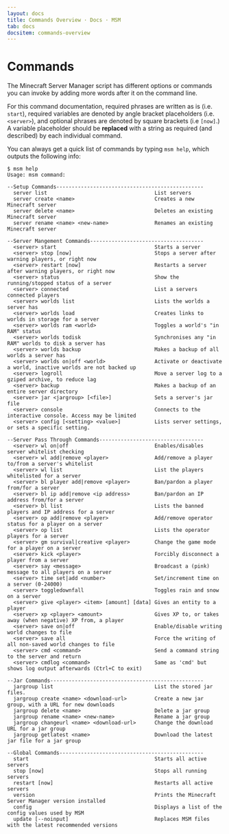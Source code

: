 ```yaml
---
layout: docs
title: Commands Overview · Docs · MSM
tab: docs
docsitem: commands-overview
---
```


Commands
========

The Minecraft Server Manager script has different options or commands you can invoke by adding more words after it on the command line.

For this command documentation, required phrases are written as is (i.e. `start`), required variables are denoted by angle bracket placeholders (i.e. `<server>`), and optional phrases are denoted by square brackets (i.e `[now]`.) A variable placeholder should be **replaced** with a string as required (and described) by each individual command.

You can always get a quick list of commands by typing `msm help`, which outputs the following info:

	$ msm help
	Usage: msm command:

	--Setup Commands------------------------------------------------
	  server list                                   List servers
	  server create <name>                          Creates a new Minecraft server
	  server delete <name>                          Deletes an existing Minecraft server
	  server rename <name> <new-name>               Renames an existing Minecraft server

	--Server Mangement Commands-------------------------------------
	  <server> start                                Starts a server
	  <server> stop [now]                           Stops a server after warning players, or right now
	  <server> restart [now]                        Restarts a server after warning players, or right now
	  <server> status                               Show the running/stopped status of a server
	  <server> connected                            List a servers connected players
	  <server> worlds list                          Lists the worlds a server has
	  <server> worlds load                          Creates links to worlds in storage for a server
	  <server> worlds ram <world>                   Toggles a world's "in RAM" status
	  <server> worlds todisk                        Synchronises any "in RAM" worlds to disk a server has
	  <server> worlds backup                        Makes a backup of all worlds a server has
	  <server> worlds on|off <world>                Activate or deactivate a world, inactive worlds are not backed up
	  <server> logroll                              Move a server log to a gziped archive, to reduce lag
	  <server> backup                               Makes a backup of an entire server directory
	  <server> jar <jargroup> [<file>]              Sets a server's jar file
	  <server> console                              Connects to the interactive console. Access may be limited
	  <server> config [<setting> <value>]           Lists server settings, or sets a specific setting.

	--Server Pass Through Commands----------------------------------
	  <server> wl on|off                            Enables/disables server whitelist checking
	  <server> wl add|remove <player>               Add/remove a player to/from a server's whitelist
	  <server> wl list                              List the players whitelisted for a server
	  <server> bl player add|remove <player>        Ban/pardon a player from/for a server
	  <server> bl ip add|remove <ip address>        Ban/pardon an IP address from/for a server
	  <server> bl list                              Lists the banned players and IP address for a server
	  <server> op add|remove <player>               Add/remove operator status for a player on a server
	  <server> op list                              Lists the operator players for a server
	  <server> gm survival|creative <player>        Change the game mode for a player on a server
	  <server> kick <player>                        Forcibly disconnect a player from a server
	  <server> say <message>                        Broadcast a (pink) message to all players on a server
	  <server> time set|add <number>                Set/increment time on a server (0-24000)
	  <server> toggledownfall                       Toggles rain and snow on a server
	  <server> give <player> <item> [amount] [data] Gives an entity to a player
	  <server> xp <player> <amount>                 Gives XP to, or takes away (when negative) XP from, a player
	  <server> save on|off                          Enable/disable writing world changes to file
	  <server> save all                             Force the writing of all non-saved world changes to file
	  <server> cmd <command>                        Send a command string to the server and return
	  <server> cmdlog <command>                     Same as 'cmd' but shows log output afterwards (Ctrl+C to exit)

	--Jar Commands--------------------------------------------------
	  jargroup list                                 List the stored jar files.
	  jargroup create <name> <download-url>         Create a new jar group, with a URL for new downloads
	  jargroup delete <name>                        Delete a jar group
	  jargroup rename <name> <new-name>             Rename a jar group
	  jargroup changeurl <name> <download-url>      Change the download URL for a jar group
	  jargroup getlatest <name>                     Download the latest jar file for a jar group

	--Global Commands-----------------------------------------------
	  start                                         Starts all active servers
	  stop [now]                                    Stops all running servers
	  restart [now]                                 Restarts all active servers
	  version                                       Prints the Minecraft Server Manager version installed
	  config                                        Displays a list of the config values used by MSM
	  update [--noinput]                            Replaces MSM files with the latest recommended versions



[op]: http://www.minecraftwiki.net/wiki/Operator
[survival]: http://www.minecraftwiki.net/wiki/Survival
[creative]: http://www.minecraftwiki.net/wiki/Creative
[we-snapshots]: http://wiki.sk89q.com/wiki/WorldEdit/Snapshots
[active-vs-inactive]: https://github.com/kbengine/kbengine/wiki/Active-vs-Inactive-Servers